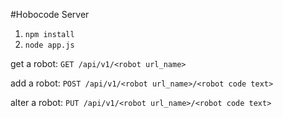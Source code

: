 #Hobocode Server

1. `npm install`
2. `node app.js`

get a robot:
`GET /api/v1/<robot url_name>`

add a robot:
`POST /api/v1/<robot url_name>/<robot code text>`

alter a robot:
`PUT /api/v1/<robot url_name>/<robot code text>`
